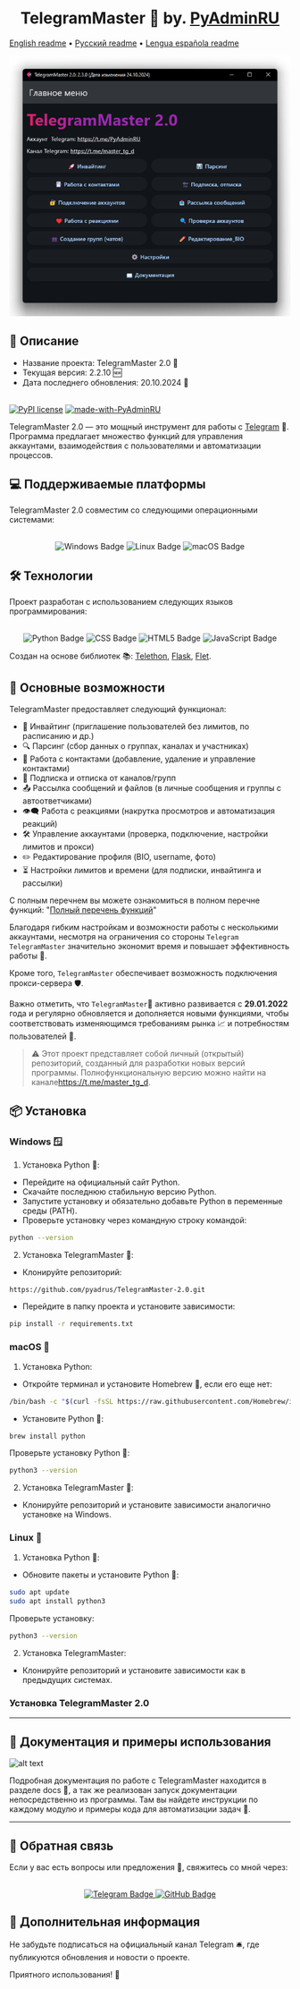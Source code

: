 <h1 align="center">TelegramMaster 🚀 by. <a href="https://t.me/PyAdminRU" target="_blank">PyAdminRU</a></h1>

[English readme](README.eng.md) • [Русский readme](README.md) • [Lengua española readme](README.es.md)

![alt text](docs/static/images/TelegramMaster_2.png "TelegramMaster_2")

<h2>📖 Описание</h2>

- Название проекта: TelegramMaster 2.0 🚀<br>
- Текущая версия: 2.2.10 🆕<br>
- Дата последнего обновления: 20.10.2024 📅<br><br>

[![PyPI license](https://img.shields.io/pypi/l/ansicolortags.svg)](https://pypi.python.org/pypi/ansicolortags/)
[![made-with-PyAdminRU](https://img.shields.io/badge/Made%20with-PyAdminRU-1f425f.svg)](https://t.me/PyAdminRU)

TelegramMaster 2.0 — это мощный инструмент для работы с <a href="https://telegram.org/">Telegram</a> 📨. Программа
предлагает множество функций для управления аккаунтами, взаимодействия с пользователями и автоматизации процессов.

<h2>💻 Поддерживаемые платформы</h2>
TelegramMaster 2.0 совместим со следующими операционными системами:<br><br>

<p align="center">
<img src="https://img.shields.io/badge/Windows-0078D6?style=for-the-badge&logo=windows&logoColor=white" alt="Windows Badge">
  <img src="https://img.shields.io/badge/Linux-FCC624?style=for-the-badge&logo=linux&logoColor=black" alt="Linux Badge">
  <img src="https://img.shields.io/badge/mac%20os-000000?style=for-the-badge&logo=apple&logoColor=white" alt="macOS Badge">
</p>

<h2>🛠️ Технологии</h2>
Проект разработан с использованием следующих языков программирования:<br><br>

<p align="center">
  <img src="https://img.shields.io/badge/Python-14354C?style=for-the-badge&logo=python&logoColor=white" alt="Python Badge">
  <img src="https://img.shields.io/badge/CSS-239120?&style=for-the-badge&logo=css3&logoColor=white" alt="CSS Badge">
  <img src="https://img.shields.io/badge/HTML5-E34F26?style=for-the-badge&logo=html5&logoColor=white" alt="HTML5 Badge">
  <img src="https://img.shields.io/badge/JavaScript-F7DF1E?style=for-the-badge&logo=JavaScript&logoColor=white" alt="JavaScript Badge">
</p>

Cоздан на основе библиотек
📚: [Telethon](https://github.com/LonamiWebs/Telethon), [Flask](https://flask.palletsprojects.com/en/3.0.x/), [Flet](https://github.com/flet-dev/flet).

<h2>🚀 Основные возможности</h2>

TelegramMaster предоставляет следующий функционал:

* 📩 Инвайтинг (приглашение пользователей без лимитов, по расписанию и др.)
* 🔍 Парсинг (сбор данных о группах, каналах и участниках)
* 📇 Работа с контактами (добавление, удаление и управление контактами)
* 📢 Подписка и отписка от каналов/групп
* 📤 Рассылка сообщений и файлов (в личные сообщения и группы с автоответчиками)
* 👁️‍🗨️ Работа с реакциями (накрутка просмотров и автоматизация реакций)
* 🛠️ Управление аккаунтами (проверка, подключение, настройки лимитов и прокси)
* ✏️ Редактирование профиля (BIO, username, фото)
* ⏳ Настройки лимитов и времени (для подписки, инвайтинга и рассылки)

С полным перечнем вы можете ознакомиться в полном перечне
функций: "[Полный перечень функций](docs/Полный_перечень_функций.md)"

Благодаря гибким настройкам и возможности работы с несколькими
аккаунтами, несмотря на ограничения со стороны <code>Telegram</code> <code>TelegramMaster</code> значительно экономит
время и повышает эффективность работы 💼.

Кроме того, <code>TelegramMaster</code> обеспечивает возможность подключения
прокси-сервера 🛡️.

Важно отметить, что <code>TelegramMaster</code>🚀 активно развивается с <b>29.01.2022</b> года и регулярно обновляется и
дополняется новыми
функциями, чтобы соответствовать изменяющимся требованиям рынка 📈 и потребностям пользователей 🤝.

> ⚠️ Этот проект представляет собой личный (открытый) репозиторий, созданный для разработки новых версий программы.
> Полнофункциональную
> версию можно найти на канале<https://t.me/master_tg_d>.

<h2>📦 Установка</h2>

<h3>Windows 🪟</h3>

1. Установка Python 🐍:

* Перейдите на официальный сайт Python.
* Скачайте последнюю стабильную версию Python.
* Запустите установку и обязательно добавьте Python в переменные среды (PATH).
* Проверьте установку через командную строку командой:

```sh
python --version
```

2. Установка TelegramMaster 🚀:

* Клонируйте репозиторий:

```sh
https://github.com/pyadrus/TelegramMaster-2.0.git
```

* Перейдите в папку проекта и установите зависимости:

```sh
pip install -r requirements.txt
```

<h3>macOS 🍏</h3>

1. Установка Python:

* Откройте терминал и установите Homebrew 🍺, если его еще нет:

```sh
/bin/bash -c "$(curl -fsSL https://raw.githubusercontent.com/Homebrew/install/HEAD/install.sh)"
```

* Установите Python 🐍:

```sh
brew install python
```

Проверьте установку Python 🐍:

```sh
python3 --version
```

2. Установка TelegramMaster 🚀:

* Клонируйте репозиторий и установите зависимости аналогично установке на Windows.

<h3>Linux 🐧</h3>

1. Установка Python 🐍:

* Обновите пакеты и установите Python 🐍:

```sh
sudo apt update
sudo apt install python3
```

Проверьте установку:

```sh
python3 --version

```

2. Установка TelegramMaster:

* Клонируйте репозиторий и установите зависимости как в предыдущих системах.

<h3>Установка TelegramMaster 2.0</h3>

<hr align="center"/>

<h2>🔧 Документация и примеры использования</h2>

![alt text](docs/static/images/documentation.png "Documentation")

Подробная документация по работе с TelegramMaster находится в разделе docs 📜, а так же реализован запуск документации
непосредственно из программы.
Там вы найдете инструкции по каждому модулю и примеры кода для автоматизации задач 🔄.

<hr align="center"/>

<h2>💬 Обратная связь</h2>
Если у вас есть вопросы или предложения 📝, свяжитесь со мной через:<br><br>

<p align="center">
  <a href="https://t.me/PyAdminRU">
    <img src="https://img.shields.io/badge/Telegram-2CA5E0?style=for-the-badge&logo=telegram&logoColor=white" alt="Telegram Badge">
  </a>
  <a href="https://github.com/pyadrus">
    <img src="https://img.shields.io/badge/GitHub-100000?style=for-the-badge&logo=github&logoColor=white" alt="GitHub Badge">
  </a>
</p>

<h2>📢 Дополнительная информация</h2>

Не забудьте подписаться на официальный канал Telegram 🛎️, где публикуются обновления и новости о проекте.

Приятного использования! 🚀